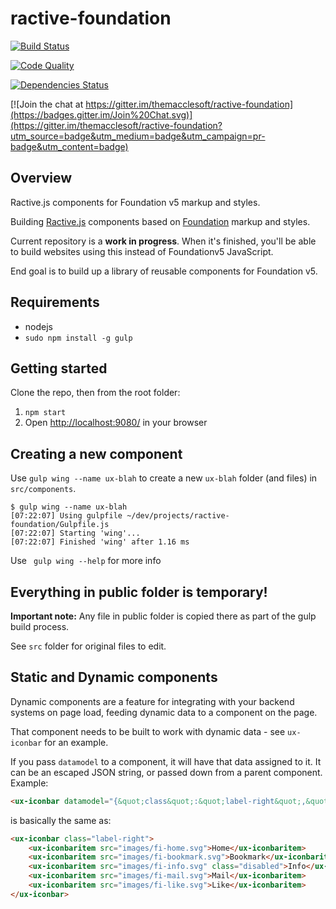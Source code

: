 # ractive-foundation
[![Build Status](https://travis-ci.org/themacclesoft/ractive-foundation.svg?branch=master)](https://travis-ci.org/themacclesoft/ractive-foundation) 

[![Code Quality](https://www.codacy.com/project/badge/abe39910d64144fc9219964f3652dbda)](https://www.codacy.com/app/pv-shum/ractive-foundation) 

[![Dependencies Status](https://david-dm.org/themacclesoft/ractive-foundation.svg)](https://david-dm.org/themacclesoft/ractive-foundation.svg) 

[![Join the chat at https://gitter.im/themacclesoft/ractive-foundation](https://badges.gitter.im/Join%20Chat.svg)](https://gitter.im/themacclesoft/ractive-foundation?utm_source=badge&utm_medium=badge&utm_campaign=pr-badge&utm_content=badge) 

## Overview

Ractive.js components for Foundation v5 markup and styles.

Building [Ractive.js](http://www.ractivejs.org/) components based on [Foundation](http://foundation.zurb.com/docs/)  markup and styles.

Current repository is a __work in progress__. When it's finished, you'll be able to build websites using this instead of Foundationv5 JavaScript.

End goal is to build up a library of reusable components for Foundation v5.

## Requirements

* nodejs
* `sudo npm install -g gulp`

## Getting started

Clone the repo, then from the root folder:

1. `npm start`
1. Open [http://localhost:9080/](http://localhost:9080/) in your browser

## Creating a new component

Use `gulp wing --name ux-blah` to create a new `ux-blah` folder (and files) in `src/components`.

```
$ gulp wing --name ux-blah
[07:22:07] Using gulpfile ~/dev/projects/ractive-foundation/Gulpfile.js
[07:22:07] Starting 'wing'...
[07:22:07] Finished 'wing' after 1.16 ms
```

Use ``` gulp wing --help``` for more info

## Everything in public folder is temporary!

**Important note:** Any file in public folder is copied there as part of the gulp build process.

See `src` folder for original files to edit.

## Static and Dynamic components

Dynamic components are a feature for integrating with your backend systems on page load, feeding dynamic data to a component on the page.

That component needs to be built to work with dynamic data - see `ux-iconbar` for an example.

If you pass `datamodel` to a component, it will have that data assigned to it. It can be an escaped JSON string, or passed down from a parent component. Example:

```html
<ux-iconbar datamodel="{&quot;class&quot;:&quot;label-right&quot;,&quot;items&quot;:[{&quot;href&quot;:&quot;/&quot;,&quot;src&quot;:&quot;images/fi-home.svg&quot;,&quot;label&quot;:&quot;Home&quot;},{&quot;href&quot;:&quot;/path/to/blah&quot;,&quot;src&quot;:&quot;images/fi-bookmark.svg&quot;,&quot;label&quot;:&quot;Bookmark&quot;},{&quot;src&quot;:&quot;images/fi-info.svg&quot;,&quot;label&quot;:&quot;Info&quot;,&quot;class&quot;:&quot;disabled&quot;},{&quot;src&quot;:&quot;images/fi-mail.svg&quot;,&quot;label&quot;:&quot;Mail&quot;},{&quot;src&quot;:&quot;images/fi-like.svg&quot;,&quot;label&quot;:&quot;Like&quot;}]}"></ux-iconbar>
```

is basically the same as:

```html
<ux-iconbar class="label-right">
    <ux-iconbaritem src="images/fi-home.svg">Home</ux-iconbaritem>
    <ux-iconbaritem src="images/fi-bookmark.svg">Bookmark</ux-iconbaritem>
    <ux-iconbaritem src="images/fi-info.svg" class="disabled">Info</ux-iconbaritem>
    <ux-iconbaritem src="images/fi-mail.svg">Mail</ux-iconbaritem>
    <ux-iconbaritem src="images/fi-like.svg">Like</ux-iconbaritem>
</ux-iconbar>
```

